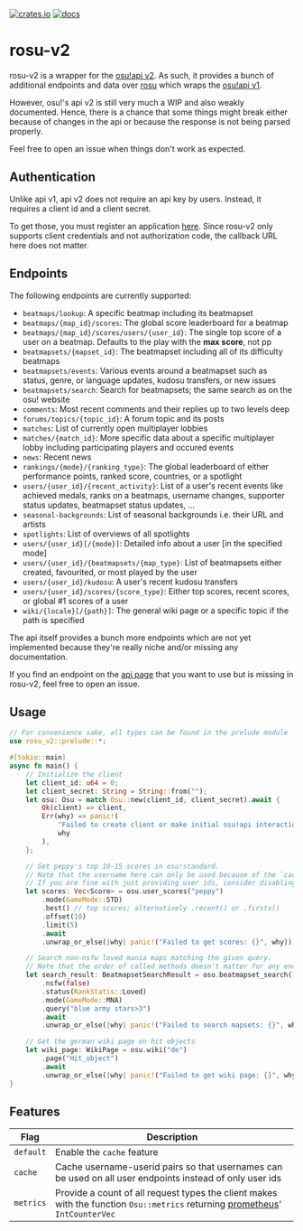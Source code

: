 [![crates.io](https://img.shields.io/crates/v/rosu-v2.svg)](https://crates.io/crates/rosu-v2) [![docs](https://docs.rs/rosu-v2/badge.svg)](https://docs.rs/rosu-v2)

# rosu-v2

rosu-v2 is a wrapper for the [osu!api v2](https://osu.ppy.sh/docs/index.html).
As such, it provides a bunch of additional endpoints and data over [rosu](https://github.com/MaxOhn/rosu) which wraps the [osu!api v1](https://github.com/ppy/osu-api/wiki).

However, osu!'s api v2 is still very much a WIP and also weakly documented. Hence, there is a chance that some things might break either because of changes in the api or because the response is not being parsed properly.

Feel free to open an issue when things don't work as expected.

## Authentication

Unlike api v1, api v2 does not require an api key by users. Instead, it requires a client id and a client secret.

To get those, you must register an application [here](https://osu.ppy.sh/home/account/edit#new-oauth-application).
Since rosu-v2 only supports client credentials and not authorization code, the callback URL here does not matter.

## Endpoints

The following endpoints are currently supported:

- `beatmaps/lookup`: A specific beatmap including its beatmapset
- `beatmaps/{map_id}/scores`: The global score leaderboard for a beatmap
- `beatmaps/{map_id}/scores/users/{user_id}`: The single top score of a user on a beatmap. Defaults to the play with the __max score__, not pp
- `beatmapsets/{mapset_id}`: The beatmapset including all of its difficulty beatmaps
- `beatmapsets/events`: Various events around a beatmapset such as status, genre, or language updates, kudosu transfers, or new issues
- `beatmapsets/search`: Search for beatmapsets; the same search as on the osu! website
- `comments`: Most recent comments and their replies up to two levels deep
- `forums/topics/{topic_id}`: A forum topic and its posts
- `matches`: List of currently open multiplayer lobbies
- `matches/{match_id}`: More specific data about a specific multiplayer lobby including participating players and occured events
- `news`: Recent news
- `rankings/{mode}/{ranking_type}`: The global leaderboard of either performance points, ranked score, countries, or a spotlight
- `users/{user_id}/{recent_activity}`: List of a user's recent events like achieved medals, ranks on a beatmaps, username changes, supporter status updates, beatmapset status updates, ...
- `seasonal-backgrounds`: List of seasonal backgrounds i.e. their URL and artists
- `spotlights`: List of overviews of all spotlights
- `users/{user_id}[/{mode}]`: Detailed info about a user [in the specified mode]
- `users/{user_id}/{beatmapsets/{map_type}`: List of beatmapsets either created, favourited, or most played by the user
- `users/{user_id}/kudosu`: A user's recent kudosu transfers
- `users/{user_id}/scores/{score_type}`: Either top scores, recent scores, or global #1 scores of a user
- `wiki/{locale}[/{path}]`: The general wiki page or a specific topic if the path is specified

The api itself provides a bunch more endpoints which are not yet implemented because they're really niche and/or missing any documentation.

If you find an endpoint on the [api page](https://osu.ppy.sh/docs/index.html) that you want to use but is missing in rosu-v2, feel free to open an issue.

## Usage

```rust
// For convenience sake, all types can be found in the prelude module
use rosu_v2::prelude::*;

#[tokio::main]
async fn main() {
    // Initialize the client
    let client_id: u64 = 0;
    let client_secret: String = String::from("");
    let osu: Osu = match Osu::new(client_id, client_secret).await {
        Ok(client) => client,
        Err(why) => panic!(
            "Failed to create client or make initial osu!api interaction: {}",
            why
        ),
    };

    // Get peppy's top 10-15 scores in osu!standard.
    // Note that the username here can only be used because of the `cache` feature.
    // If you are fine with just providing user ids, consider disabling this feature.
    let scores: Vec<Score> = osu.user_scores("peppy")
        .mode(GameMode::STD)
        .best() // top scores; alternatively .recent() or .firsts()
        .offset(10)
        .limit(5)
        .await
        .unwrap_or_else(|why| panic!("Failed to get scores: {}", why));

    // Search non-nsfw loved mania maps matching the given query.
    // Note that the order of called methods doesn't matter for any endpoint.
    let search_result: BeatmapsetSearchResult = osu.beatmapset_search()
        .nsfw(false)
        .status(RankStatis::Loved)
        .mode(GameMode::MNA)
        .query("blue army stars>3")
        .await
        .unwrap_or_else(|why| panic!("Failed to search mapsets: {}", why));

    // Get the german wiki page on hit objects
    let wiki_page: WikiPage = osu.wiki("de")
        .page("Hit_object")
        .await
        .unwrap_or_else(|why| panic!("Failed to get wiki page: {}", why));
}
```

## Features

| Flag | Description |
|-----|-----|
| `default` | Enable the `cache` feature |
| `cache` | Cache username-userid pairs so that usernames can be used on all user endpoints instead of only user ids |
| `metrics` | Provide a count of all request types the client makes with the function `Osu::metrics` returning [prometheus](https://github.com/tikv/rust-prometheus)' `IntCounterVec` |